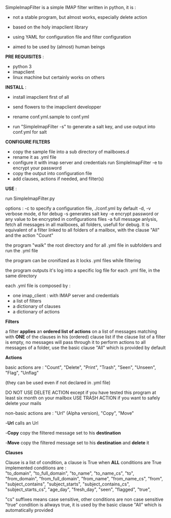 SimpleImapFilter is a simple IMAP filter written in python,
it is :
- not a stable program, but almost works, especially delete action

- based on the holy imapclient library

- using YAML for configuration file and filter configuration

- aimed to be used by (almost) human beings

**PRE REQUISITES** :
- python 3
- imapclient
- linux machine but certainly works on others

**INSTALL** :
- install imapclient first of all

- send flowers to the imapclient developper

- rename conf.yml.sample to conf.yml

- run "SimpleImapFilter -s" to generate a salt key, and use output into conf.yml for salt

**CONFIGURE FILTERS**
- copy the sample file into a sub directory of mailboxes.d
- rename it as .yml file
- configure it with imap server and credentials
run SimpleImapFilter -e <password> to encrypt your password
- copy the output into configuration file
- add clauses, actions if needed, and filter(s)

**USE** :

run SimpleImapFilter.py

options :
-c to specify a configuration file, ./conf.yml by default
-d, -v verbose mode, d for debug
-s generates salt key
-e encrypt password or any value to be encrypted in configurations files
-a full message anlysis, fetch all messages in all mailboxes, all folders, usefull for debug. It is equivalent of a filter linked to all folders of a mailbox, with the clause "All" and the action "Count"

the program "walk" the root directory and for all .yml file in subfolders and run the .yml file

the program can be cronifized as it locks .yml files while filtering

the program outputs it's log into a specific log file for each .yml file, in the same directory  

each .yml file is composed by :
- one imap_client : with IMAP server and credentials
- a list of filters
- a dictionary of clauses
- a dictionary of actions

**Filters**

a filter **applies** an **ordered list of actions** on a list of messages matching with **ONE** of the clauses in his (ordered) clause list
if the clause list of a filter is empty, no messages will pass through it
to perform actions to all messages of a folder, use the basic clause "All" which is provided by default


**Actions**

basic actions are : "Count", "Delete", "Print", "Trash", "Seen", "Unseen", "Flag", "Unflag"

(they can be used even if not declared in .yml file)

DO NOT USE DELETE ACTION except if you have tested this program at least six month on your mailbox
USE TRASH ACTION if you want to safely delete your mails


non-basic actions are : "Url" (Alpha version), "Copy", "Move" 

-**Url** calls an Url

-**Copy** copy the filtered message set to his **destination**
 
-**Move** copy the filtered message set to his **destination** and **delete** it

**Clauses**

Clause is a list of condition, a clause is True when **ALL** conditions are True
implemented conditions are :         
        "to_domain", "to_full_domain", "to_name", "to_name_cs", "to",
        "from_domain", "from_full_domain", "from_name", "from_name_cs", "from",
        "subject_contains", "subject_starts",
        "subject_contains_cs", "subject_starts_cs",
        "age_day", "fresh_day",
        "seen", "flagged",
        "true",

"cs" suffixes means case sensitive, other conditions are non case sensitive
"true" condition is allways true, it is used by the basic clause "All" which is automatically provided 
